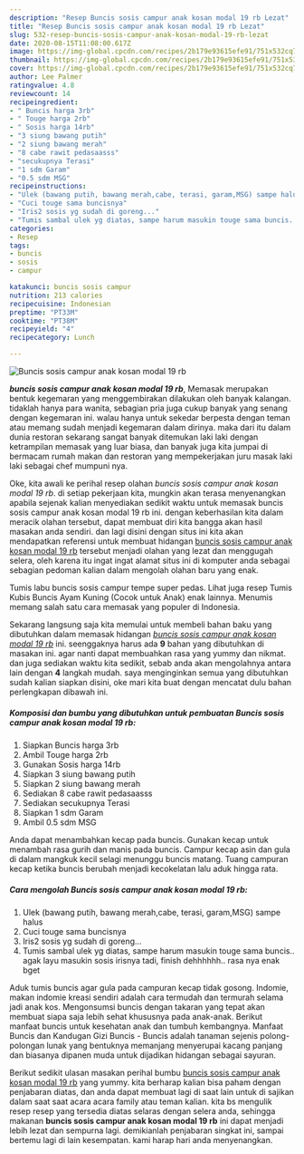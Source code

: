 ```yaml
---
description: "Resep Buncis sosis campur anak kosan modal 19 rb Lezat"
title: "Resep Buncis sosis campur anak kosan modal 19 rb Lezat"
slug: 532-resep-buncis-sosis-campur-anak-kosan-modal-19-rb-lezat
date: 2020-08-15T11:08:00.617Z
image: https://img-global.cpcdn.com/recipes/2b179e93615efe91/751x532cq70/buncis-sosis-campur-anak-kosan-modal-19-rb-foto-resep-utama.jpg
thumbnail: https://img-global.cpcdn.com/recipes/2b179e93615efe91/751x532cq70/buncis-sosis-campur-anak-kosan-modal-19-rb-foto-resep-utama.jpg
cover: https://img-global.cpcdn.com/recipes/2b179e93615efe91/751x532cq70/buncis-sosis-campur-anak-kosan-modal-19-rb-foto-resep-utama.jpg
author: Lee Palmer
ratingvalue: 4.8
reviewcount: 14
recipeingredient:
- " Buncis harga 3rb"
- " Touge harga 2rb"
- " Sosis harga 14rb"
- "3 siung bawang putih"
- "2 siung bawang merah"
- "8 cabe rawit pedasaasss"
- "secukupnya Terasi"
- "1 sdm Garam"
- "0.5 sdm MSG"
recipeinstructions:
- "Ulek (bawang putih, bawang merah,cabe, terasi, garam,MSG) sampe halus"
- "Cuci touge sama buncisnya"
- "Iris2 sosis yg sudah di goreng..."
- "Tumis sambal ulek yg diatas, sampe harum masukin touge sama buncis.. agak layu masukin sosis irisnya tadi, finish dehhhhhh.. rasa nya enak bget"
categories:
- Resep
tags:
- buncis
- sosis
- campur

katakunci: buncis sosis campur 
nutrition: 213 calories
recipecuisine: Indonesian
preptime: "PT33M"
cooktime: "PT38M"
recipeyield: "4"
recipecategory: Lunch

---
```



![Buncis sosis campur anak kosan modal 19 rb](https://img-global.cpcdn.com/recipes/2b179e93615efe91/751x532cq70/buncis-sosis-campur-anak-kosan-modal-19-rb-foto-resep-utama.jpg)

<b><i>buncis sosis campur anak kosan modal 19 rb</i></b>, Memasak merupakan bentuk kegemaran yang menggembirakan dilakukan oleh banyak kalangan. tidaklah hanya para wanita, sebagian pria juga cukup banyak yang senang dengan kegemaran ini. walau hanya untuk sekedar berpesta dengan teman atau memang sudah menjadi kegemaran dalam dirinya. maka dari itu dalam dunia restoran sekarang sangat banyak ditemukan laki laki dengan ketrampilan memasak yang luar biasa, dan banyak juga kita jumpai di bermacam rumah makan dan restoran yang mempekerjakan juru masak laki laki sebagai chef mumpuni nya.

Oke, kita awali ke perihal resep olahan <i>buncis sosis campur anak kosan modal 19 rb</i>. di setiap pekerjaan kita, mungkin akan terasa menyenangkan apabila sejenak kalian menyediakan sedikit waktu untuk memasak buncis sosis campur anak kosan modal 19 rb ini. dengan keberhasilan kita dalam meracik olahan tersebut, dapat membuat diri kita bangga akan hasil masakan anda sendiri. dan lagi disini dengan situs ini kita akan mendapatkan referensi untuk membuat hidangan <u>buncis sosis campur anak kosan modal 19 rb</u> tersebut menjadi olahan yang lezat dan menggugah selera, oleh karena itu ingat ingat alamat situs ini di komputer anda sebagai sebagian pedoman kalian dalam mengolah olahan baru yang enak.

Tumis labu buncis sosis campur tempe super pedas. Lihat juga resep Tumis Kubis Buncis Ayam Kuning (Cocok untuk Anak) enak lainnya. Menumis memang salah satu cara memasak yang populer di Indonesia.


Sekarang langsung saja kita memulai untuk membeli bahan baku yang dibutuhkan dalam memasak hidangan <u><i>buncis sosis campur anak kosan modal 19 rb</i></u> ini. seenggaknya harus ada <b>9</b> bahan yang dibutuhkan di masakan ini. agar nanti dapat membuahkan rasa yang yummy dan nikmat. dan juga sediakan waktu kita sedikit, sebab anda akan mengolahnya antara lain dengan <b>4</b> langkah mudah. saya menginginkan semua yang dibutuhkan sudah kalian siapkan disini, oke mari kita buat dengan mencatat dulu bahan perlengkapan dibawah ini.

<!--inarticleads1-->

##### Komposisi dan bumbu yang dibutuhkan untuk pembuatan Buncis sosis campur anak kosan modal 19 rb:

1. Siapkan  Buncis harga 3rb
1. Ambil  Touge harga 2rb
1. Gunakan  Sosis harga 14rb
1. Siapkan 3 siung bawang putih
1. Siapkan 2 siung bawang merah
1. Sediakan 8 cabe rawit pedasaasss
1. Sediakan secukupnya Terasi
1. Siapkan 1 sdm Garam
1. Ambil 0.5 sdm MSG


Anda dapat menambahkan kecap pada buncis. Gunakan kecap untuk menambah rasa gurih dan manis pada buncis. Campur kecap asin dan gula di dalam mangkuk kecil selagi menunggu buncis matang. Tuang campuran kecap ketika buncis berubah menjadi kecokelatan lalu aduk hingga rata. 

<!--inarticleads2-->

##### Cara mengolah Buncis sosis campur anak kosan modal 19 rb:

1. Ulek (bawang putih, bawang merah,cabe, terasi, garam,MSG) sampe halus
1. Cuci touge sama buncisnya
1. Iris2 sosis yg sudah di goreng...
1. Tumis sambal ulek yg diatas, sampe harum masukin touge sama buncis.. agak layu masukin sosis irisnya tadi, finish dehhhhhh.. rasa nya enak bget


Aduk tumis buncis agar gula pada campuran kecap tidak gosong. Indomie, makan indomie kreasi sendiri adalah cara termudah dan termurah selama jadi anak kos. Mengonsumsi buncis dengan takaran yang tepat akan membuat siapa saja lebih sehat khususnya pada anak-anak. Berikut manfaat buncis untuk kesehatan anak dan tumbuh kembangnya. Manfaat Buncis dan Kandugan Gizi Buncis - Buncis adalah tanaman sejenis polong-polongan lunak yang bentuknya memanjang menyerupai kacang panjang dan biasanya dipanen muda untuk dijadikan hidangan sebagai sayuran. 

Berikut sedikit ulasan masakan perihal bumbu <u>buncis sosis campur anak kosan modal 19 rb</u> yang yummy. kita berharap kalian bisa paham dengan penjabaran diatas, dan anda dapat membuat lagi di saat lain untuk di sajikan dalam saat saat acara acara family atau teman kalian. kita bs mengulik resep resep yang tersedia diatas selaras dengan selera anda, sehingga makanan <b>buncis sosis campur anak kosan modal 19 rb</b> ini dapat menjadi lebih lezat dan sempurna lagi. demikianlah penjabaran singkat ini, sampai bertemu lagi di lain kesempatan. kami harap hari anda menyenangkan.
